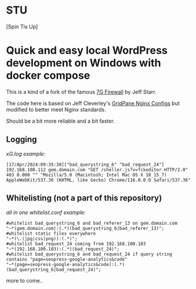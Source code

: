 # STU
[Spin Tis Up]

# Quick and easy local WordPress development on Windows with docker compose

This is a kind of a fork of the famous [7G Firewall](https://perishablepress.com/7g-firewall/) by Jeff Starr. 

The code here is based on Jeff Cleverley's [GridPane Nginx Configs](https://gitlab.gridpane.net/gp-public/nginx-configs) but modified to better meet Nginx standards.

Should be a bit more reliable and a bit faster. 

## Logging
*xG.log example:*

```
[17/Apr/2024:09:35:30]["bad_querystring_6" "bad_request_24"] 192.168.100.112 gem.domain.com "GET /sheller.js?v=fckeditor HTTP/2.0" 403 0.000 "" "Mozilla/5.0 (Macintosh; Intel Mac OS X 10_15_7) AppleWebKit/537.36 (KHTML, like Gecko) Chrome/116.0.0.0 Safari/537.36"
```
## Whitelisting (not a part of this repository)
*all in one whitelist.conf example:*
```
#whitelist bad_querystring_6 and bad_referer_13 on gem.domain.com  
"~*(gem.domain.com):(.*)(bad_querystring_6|bad_referer_13)";
#whitelist static files everywhere
"~*(\.(jpg|css|png)):(.*)";
#whitelist bad_request_24 coming from 192.168.100.103  
"~*(192.168.100.103):(.*)(bad_request_24)";
#whitelist bad_querystring_6 and bad_request_24 if query string contains "page=seopress-google-analytics&code"
"~*(page=seopress-google-analytics&code):(.*)(bad_querystring_6|bad_request_24)";
```

more to come..
